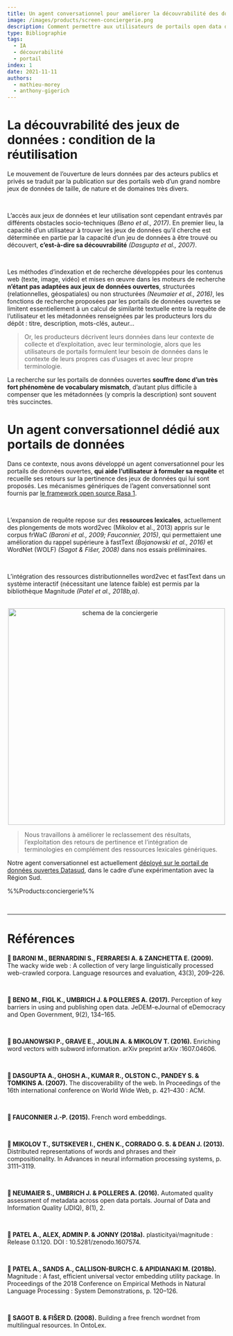 ```yaml
---
title: Un agent conversationnel pour améliorer la découvrabilité des données ouvertes
image: /images/products/screen-conciergerie.png
description: Comment permettre aux utilisateurs de portails open data de trouver plus facilement des jeux de données ?
type: Bibliographie
tags:
  - IA
  - découvrabilité
  - portail
index: 1
date: 2021-11-11
authors:
  - mathieu-morey
  - anthony-gigerich
--- 
```


# La découvrabilité des jeux de données : condition de la réutilisation

Le mouvement de l’ouverture de leurs données par des acteurs publics et privés se traduit par la publication sur des portails web d’un grand nombre jeux de données de taille, de nature et de domaines très divers.

</br>

L’accès aux jeux de données et leur utilisation sont cependant entravés par différents
obstacles socio-techniques *(Beno et al., 2017)*. En premier lieu, la capacité d’un utilisateur à trouver les jeux de données qu’il cherche est déterminée en partie par la capacité d’un jeu de données à être trouvé ou découvert, **c’est-à-dire sa découvrabilité** *(Dasgupta et al., 2007)*.

</br>

Les méthodes d’indexation et de recherche développées pour les contenus web (texte, image, vidéo) et mises en œuvre dans les moteurs de recherche **n’étant pas adaptées aux jeux de données ouvertes**, structurées (relationnelles, géospatiales) ou non structurées *(Neumaier et al., 2016)*, les fonctions de recherche proposées par les portails de données ouvertes se limitent essentiellement à un calcul de similarité textuelle entre la requête de l’utilisateur et les métadonnées renseignées par les producteurs lors du dépôt : titre, description, mots-clés, auteur...

> Or, les producteurs décrivent leurs données dans leur contexte de collecte et d’exploitation, avec leur terminologie, alors que les utilisateurs de portails formulent leur besoin de données dans le contexte de leurs propres cas d’usages et avec leur propre terminologie. 

La recherche sur les portails de données ouvertes **souffre donc d’un très fort phénomène de vocabulary mismatch**, d’autant plus difficile à compenser que les métadonnées (y compris la
description) sont souvent très succinctes. 

# Un agent conversationnel dédié aux portails de données

Dans ce contexte, nous avons développé un agent conversationnel pour les portails de données ouvertes, **qui aide l’utilisateur à formuler sa requête** et recueille ses retours sur la pertinence des jeux de données qui lui sont proposés. Les mécanismes génériques de l’agent conversationnel sont fournis par [le framework open source Rasa 1](https://github.com/RasaHQ/rasa/).

</br>

L’expansion de requête repose sur des **ressources lexicales**, actuellement des plongements de mots word2vec (Mikolov et al., 2013) appris sur le corpus frWaC *(Baroni et al., 2009; Fauconnier, 2015)*, qui permettaient une amélioration du rappel supérieure à fastText *(Bojanowski et al., 2016)* et WordNet (WOLF) *(Sagot & Fišer, 2008)* dans nos essais préliminaires.

</br>

L’intégration des ressources distributionnelles word2vec et fastText dans un système interactif (nécessitant une latence faible) est permis par la bibliothèque Magnitude *(Patel et al., 2018b,a)*.

</br>

<div style="text-align: center;">
    <img src="/images/docs/schema-conciergerie.png" alt="schema de la conciergerie" width="500" />
</div>


> Nous travaillons à améliorer le reclassement des résultats, l’exploitation des retours de pertinence et l’intégration de terminologies en complément des ressources lexicales génériques.

Notre agent conversationnel est actuellement [déployé sur le portail de données ouvertes Datasud](https://www.datasud.fr), dans le cadre d’une expérimentation avec la Région Sud.

%%Products:conciergerie%%

</br>

---

# Références

**📖 BARONI M., BERNARDINI S., FERRARESI A. & ZANCHETTA E. (2009).** The wacky wide web : A collection of very large linguistically processed web-crawled corpora. Language resources and evaluation, 43(3), 209–226.

</br>

**📖 BENO M., FIGL K., UMBRICH J. & POLLERES A. (2017).** Perception of key barriers in using and publishing open data. JeDEM-eJournal of eDemocracy and Open Government, 9(2), 134–165.

</br>

**📖 BOJANOWSKI P., GRAVE E., JOULIN A. & MIKOLOV T. (2016).** Enriching word vectors with subword information. arXiv preprint arXiv :1607.04606.

</br>

**📖 DASGUPTA A., GHOSH A., KUMAR R., OLSTON C., PANDEY S. & TOMKINS A. (2007).** The discoverability of the web. In Proceedings of the 16th international conference on World Wide Web, p. 421–430 : ACM.

</br>

**📖 FAUCONNIER J.-P. (2015).** French word embeddings.

</br>

**📖 MIKOLOV T., SUTSKEVER I., CHEN K., CORRADO G. S. & DEAN J. (2013).** Distributed representations of words and phrases and their compositionality. In Advances in neural information processing systems, p. 3111–3119.

</br>

**📖 NEUMAIER S., UMBRICH J. & POLLERES A. (2016).** Automated quality assessment of metadata across open data portals. Journal of Data and Information Quality (JDIQ), 8(1), 2.

</br>

**📖 PATEL A., ALEX, ADMIN P. & JONNY (2018a).** plasticityai/magnitude : Release 0.1.120. DOI : 10.5281/zenodo.1607574.

</br>

**📖 PATEL A., SANDS A., CALLISON-BURCH C. & APIDIANAKI M. (2018b).** Magnitude : A fast, efficient universal vector embedding utility package. In Proceedings of the 2018 Conference on Empirical Methods in Natural Language Processing : System Demonstrations, p. 120–126.

</br>

**📖 SAGOT B. & FIŠER D. (2008).** Building a free french wordnet from multilingual resources. In OntoLex.
